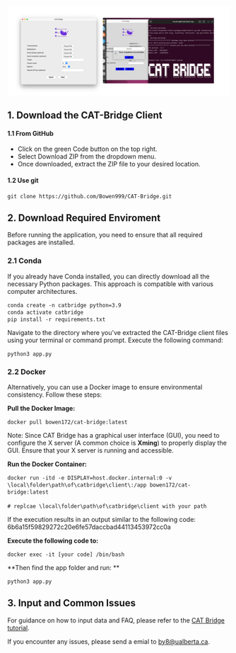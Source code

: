 ![Front-end](https://github.com/Bowen999/CAT-Bridge/blob/main/client/img/catbridge.png)


## 1. Download the CAT-Bridge Client
#### 1.1 From GitHub
* Click on the green Code button on the top right.
* Select Download ZIP from the dropdown menu.
* Once downloaded, extract the ZIP file to your desired location.

#### 1.2 Use git

```
git clone https://github.com/Bowen999/CAT-Bridge.git
```



## 2. Download Required Enviroment

Before running the application, you need to ensure that all required packages are installed. 

### 2.1 Conda

If you already have Conda installed, you can directly download all the necessary Python packages. This approach is compatible with various computer architectures.


```
conda create -n catbridge python=3.9
conda activate catbridge
pip install -r requirements.txt
```

Navigate to the directory where you've extracted the CAT-Bridge client files using your terminal or command prompt.
Execute the following command:

```
python3 app.py
```



### 2.2 Docker

Alternatively, you can use a Docker image to ensure environmental consistency. Follow these steps:

**Pull the Docker Image:**

```
docker pull bowen172/cat-bridge:latest
```

Note: Since CAT Bridge has a graphical user interface (GUI), you need to configure the X server (A common choice is **Xming**) to properly display the GUI. Ensure that your X server is running and accessible.



**Run the Docker Container:**


```
docker run -itd -e DISPLAY=host.docker.internal:0 -v \local\folder\path\of\catbridge\client\:/app bowen172/cat-bridge:latest

# replcae \local\folder\path\of\catbridge\client with your path
```



If the execution results in an output similar to the following code: 6b6a15f59829272c20e6fe57daccbad44113453972cc0a

**Execute the following code to:**

```
docker exec -it [your code] /bin/bash
```


**Then find the app folder and run: **

```
python3 app.py
```



## 3. Input and Common Issues

For guidance on how to input data and FAQ, please refer to the [CAT Bridge tutorial](http://www.catbridge.work/myapp/tutorial/).

If you encounter any issues, please send a emial to by8@ualberta.ca.

